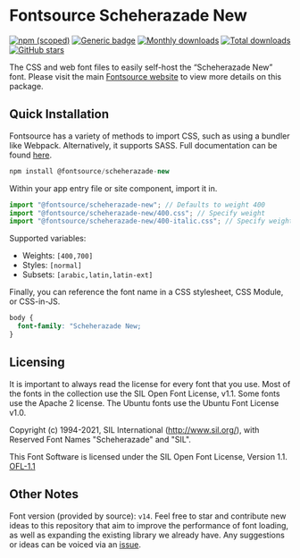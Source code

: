 # Fontsource Scheherazade New

[![npm (scoped)](https://img.shields.io/npm/v/@fontsource/scheherazade-new?color=brightgreen)](https://www.npmjs.com/package/@fontsource/scheherazade-new) [![Generic badge](https://img.shields.io/badge/fontsource-passing-brightgreen)](https://github.com/fontsource/fontsource) [![Monthly downloads](https://badgen.net/npm/dm/@fontsource/scheherazade-new)](https://github.com/fontsource/fontsource) [![Total downloads](https://badgen.net/npm/dt/@fontsource/scheherazade-new)](https://github.com/fontsource/fontsource) [![GitHub stars](https://img.shields.io/github/stars/fontsource/fontsource.svg?style=social&label=Star)](https://github.com/fontsource/fontsource/stargazers)

The CSS and web font files to easily self-host the “Scheherazade New” font. Please visit the main [Fontsource website](https://fontsource.org/fonts/scheherazade-new) to view more details on this package.

## Quick Installation

Fontsource has a variety of methods to import CSS, such as using a bundler like Webpack. Alternatively, it supports SASS. Full documentation can be found [here](https://beta.fontsource.org/docs/getting-started/introduction).

```javascript
npm install @fontsource/scheherazade-new
```

Within your app entry file or site component, import it in.

```javascript
import "@fontsource/scheherazade-new"; // Defaults to weight 400
import "@fontsource/scheherazade-new/400.css"; // Specify weight
import "@fontsource/scheherazade-new/400-italic.css"; // Specify weight and style

```

Supported variables:
- Weights: `[400,700]`
- Styles: `[normal]`
- Subsets: `[arabic,latin,latin-ext]`

Finally, you can reference the font name in a CSS stylesheet, CSS Module, or CSS-in-JS.

```css
body {
  font-family: "Scheherazade New;
}
```

## Licensing
It is important to always read the license for every font that you use.
Most of the fonts in the collection use the SIL Open Font License, v1.1. Some fonts use the Apache 2 license. The Ubuntu fonts use the Ubuntu Font License v1.0.

Copyright (c) 1994-2021, SIL International (http://www.sil.org/), with Reserved Font Names "Scheherazade" and "SIL".

This Font Software is licensed under the SIL Open Font License, Version 1.1.
[OFL-1.1](http://scripts.sil.org/OFL)

## Other Notes
Font version (provided by source): `v14`.
Feel free to star and contribute new ideas to this repository that aim to improve the performance of font loading, as well as expanding the existing library we already have. Any suggestions or ideas can be voiced via an [issue](https://github.com/fontsource/fontsource/issues).